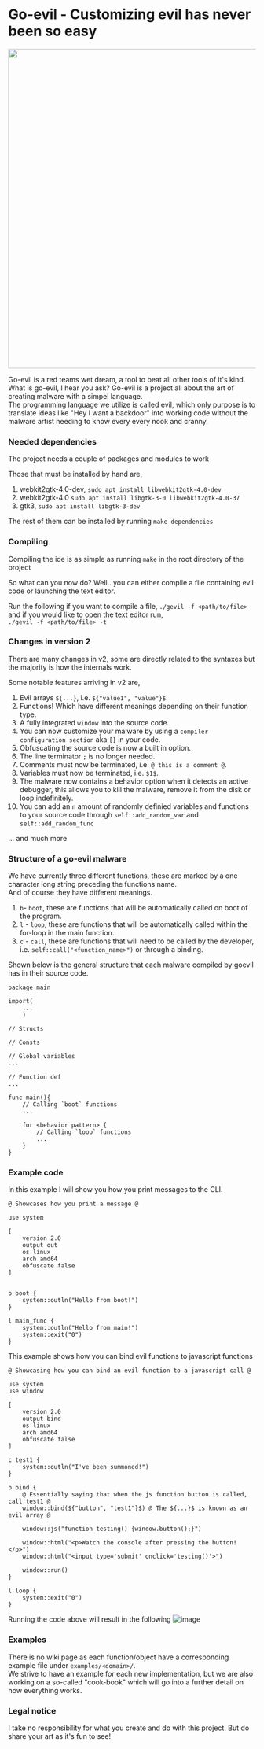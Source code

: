 # Go-evil - Customizing evil has never been so easy

<img src="https://github.com/TeamPhoneix/go-evil/blob/v1/pictures/logo.png?raw=true" width="650"/>

Go-evil is a red teams wet dream, a tool to beat all other tools of it's kind.<br>
What is go-evil, I hear you ask? Go-evil is a project all about the art of creating malware with a simpel language.<br>
The programming language we utilize is called evil, which only purpose is to translate ideas like "Hey I want a backdoor" into working code without the malware artist needing to know every every nook and cranny.<br> 

### Needed dependencies
The project needs a couple of packages and modules to work

Those that must be installed by hand are,
1. webkit2gtk-4.0-dev, `sudo apt install libwebkit2gtk-4.0-dev`
2. webkit2gtk-4.0 `sudo apt install libgtk-3-0 libwebkit2gtk-4.0-37`
3. gtk3, `sudo apt install libgtk-3-dev`

The rest of them can be installed by running `make dependencies`

### Compiling
Compiling the ide is as simple as running `make` in the root directory of the project <br>

So what can you now do? Well.. you can either compile a file containing evil code or launching the text editor.

Run the following if you want to compile a file, `./gevil -f <path/to/file>` and if you would like to open the text editor run,
<br/>`./gevil -f <path/to/file> -t`

### Changes in version 2
There are many changes in v2, some are directly related to the syntaxes but the majority is how the internals work.

Some notable features arriving in v2 are,
1. Evil arrays `${...}`, i.e. `${"value1", "value"}$`.
2. Functions! Which have different meanings depending on their function type.
3. A fully integrated `window` into the source code.
4. You can now customize your malware by using a `compiler configuration section` aka `[]` in your code.
5. Obfuscating the source code is now a built in option.
6. The line terminator `;` is no longer needed.
7. Comments must now be terminated, i.e. `@ this is a comment @`.
8. Variables must now be terminated, i.e. `$1$`.
9. The malware now contains a behavior option when it detects an active debugger, this allows you to kill the malware, remove it from the disk or loop indefinitely.
10. You can add an `n` amount of randomly definied variables and functions to your source code through `self::add_random_var` and `self::add_random_func`

... and much more    
    
### Structure of a go-evil malware
We have currently three different functions, these are marked by a one character long string preceding the functions name.<br/>
And of course they have different meanings.

1. `b`- `boot`, these are functions that will be automatically called on boot of the program.
2. `l` - `loop`, these are functions that will be automatically called within the for-loop in the main function.
3. `c` - `call`, these are functions that will need to be called by the developer, i.e. `self::call("<function_name>")` or through a binding.

Shown below is the general structure that each malware compiled by goevil has in their source code.
```
package main

import(
    ...
    )

// Structs

// Consts

// Global variables
...

// Function def
...

func main(){
    // Calling `boot` functions
    ...

    for <behavior pattern> {
        // Calling `loop` functions
        ...
    }
}

```

### Example code
In this example I will show you how you print messages to the CLI.
```
@ Showcases how you print a message @

use system

[
    version 2.0
    output out
    os linux
    arch amd64
    obfuscate false
]


b boot {
    system::outln("Hello from boot!")
}

l main_func {
    system::outln("Hello from main!")
    system::exit("0")
}
```

This example shows how you can bind evil functions to javascript functions
```
@ Showcasing how you can bind an evil function to a javascript call @

use system
use window

[
    version 2.0
    output bind
    os linux
    arch amd64
    obfuscate false
]

c test1 {
    system::outln("I've been summoned!")
}

b bind {
    @ Essentially saying that when the js function button is called, call test1 @
    window::bind(${"button", "test1"}$) @ The ${...}$ is known as an evil array @ 

    window::js("function testing() {window.button();}")

    window::html("<p>Watch the console after pressing the button!</p>")
    window::html("<input type='submit' onclick='testing()'>")

    window::run()
}

l loop {
    system::exit("0")
}
```
Running the code above will result in the following
![image](https://user-images.githubusercontent.com/14398606/189844664-0d870f9a-4a27-401f-a6ec-619fb8556cd4.png)

### Examples
There is no wiki page as each function/object have a corresponding example file under `examples/<domain>/`. <br/>
We strive to have an example for each new implementation, but we are also working on a so-called "cook-book" which will go into a further detail on how everything works.

### Legal notice
I take no responsibility for what you create and do with this project. But do share your art as it's fun to see!



